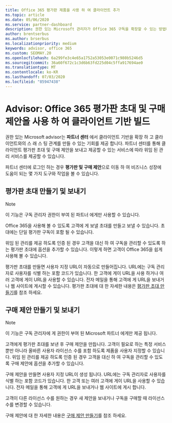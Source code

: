 ```yaml
---
title: Office 365 평가판 제품을 사용 하 여 클라이언트 추가
ms.topic: article
ms.date: 05/06/2020
ms.service: partner-dashboard
description: 권한 있는 Microsoft 관리자가 Office 365 구독을 확장할 수 있는 방법에 대해 알아보세요. Office 365 평가판 초대를 만들어 클라이언트에 게 제공 합니다.
author: brentserbus
ms.author: brserbus
ms.localizationpriority: medium
keywords: advisor, office 365
ms.custom: SEOMAY.20
ms.openlocfilehash: 6a299fe3c4e65a1752a53053e0071c980b5246d5
ms.sourcegitcommit: 36a60f672c1c3d6b63fd225d04c5ffa917694ae0
ms.translationtype: MT
ms.contentlocale: ko-KR
ms.lasthandoff: 07/03/2020
ms.locfileid: "85947438"
---
```

# <a name="advisors-build-your-client-base-with-office-365-trial-invitations-and-purchase-offers"></a>Advisor: Office 365 평가판 초대 및 구매 제안을 사용 하 여 클라이언트 기반 빌드

권한 있는 Microsoft advisor는 **파트너 센터** 에서 클라이언트 기반을 확장 하 고 클라이언트와의 스 래 스 팅 관계를 만들 수 있는 기회를 제공 합니다. 파트너 센터를 통해 클라이언트 평가판 초대 및 구매 제안을 보내고 제공할 수 있는 서비스에 따라 위임 된 관리 서비스를 제공할 수 있습니다.

파트너 센터에 로그인 하는 경우 **평가판 및 구매 제안**으로 이동 하 여 비즈니스 성장에 도움이 되는 몇 가지 도구와 작업을 볼 수 있습니다.

## <a name="create-and-send-trial-invitations"></a>평가판 초대 만들기 및 보내기

> [!NOTE]
> 이 기능은 구독 관리자 권한이 부여 된 파트너 에게만 사용할 수 있습니다.

Office 365을 사용해 볼 수 있도록 고객에 게 보낼 초대를 만들고 보낼 수 있습니다. 초대에는 단일 평가판 구독이 포함 될 수 있습니다.

위임 된 관리를 제공 하도록 인증 된 경우 고객을 대신 하 여 구독을 관리할 수 있도록 하는 평가판 초대에 옵션을 추가할 수 있습니다. 이렇게 하면 고객이 Office 365을 쉽게 사용해 볼 수 있습니다.

평가판 초대를 만들면 사용자 지정 URL이 자동으로 만들어집니다. URL에는 구독 관리자로 사용자를 식별 하는 포함 코드가 있습니다. 한 고객에 게이 URL을 사용 하거나 여러 고객에 게이 URL을 사용할 수 있습니다. 전자 메일을 통해 고객에 게 URL을 보내거나 웹 사이트에 게시할 수 있습니다.
평가판 초대에 대 한 자세한 내용은 [평가판 초대 만들기](advisors-create-a-trial-invitation.md)를 참조 하세요.

## <a name="create-and-send-purchase-offers"></a>구매 제안 만들기 및 보내기

> [!NOTE]
> 이 기능은 구독 관리자에 게 권한이 부여 된 Microsoft 파트너 에게만 제공 됩니다.

고객에게 평가판 초대를 보낸 후 구매 제안을 만듭니다. 고객이 필요로 하는 특정 서비스 뿐만 아니라 올바른 사용자 라이선스 수를 포함 하도록 제품을 사용자 지정할 수 있습니다. 위임 된 관리를 제공 하도록 인증 된 경우 고객을 대신 하 여 구독을 관리할 수 있도록 구매 제안에 옵션을 추가할 수 있습니다.

구매 제안을 만들면 사용자 지정 URL이 생성 됩니다. URL에는 구독 관리자로 사용자를 식별 하는 포함 코드가 있습니다. 한 고객 또는 여러 고객에 게이 URL을 사용할 수 있습니다. 전자 메일을 통해 고객에 게 URL을 보내거나 웹 사이트에 게시 합니다.

고객이 다른 라이선스 수를 원하는 경우 새 제안을 보내거나 구독을 구매할 때 라이선스 수를 변경할 수 있습니다.

구매 제안에 대 한 자세한 내용은 [구매 제안 만들기](advisor-create-a-purchase-offer.md)를 참조 하세요.
